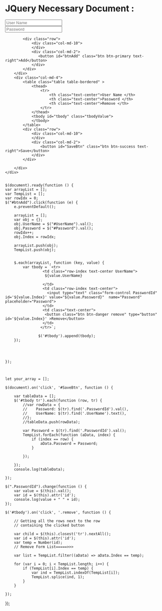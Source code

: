 # JQuery Necessary Document :
<div class="row">
        <div class="col-md-4">
            <div class="form-group">
                <input type="text" id="UserName" name="UserName" class="form-control" placeholder="User Name" />
            </div>
            <div class="form-group">
                <input type="text" id="Password" name="Password" class="form-control" placeholder="Password" />
            </div>
            
            <div class="row">
                <div class="col-md-10">
                </div>
                <div class="col-md-2">
                   <button id="btnAdd" class="btn btn-primary text-right">Add</button>
                </div>
            </div>
        </div>
        <div class="col-md-4">
            <table class="table table-bordered" >
                <thead>
                    <tr>
                        <th class="text-center">User Name </th>
                        <th class="text-center">Password </th>
                        <th class="text-center">Remove </th>
                    </tr>
                </thead>
                <tbody id="tbody" class="tbodyValue">
                </tbody>
            </table>
            <div class="row">
                <div class="col-md-10">
                </div>
                <div class="col-md-2">
                    <button id="SaveBtn" class="btn btn-success text-right">Save</button>
                </div>
            </div>
           
        </div>
    </div>


    $(document).ready(function () {
    var arrayList = [];
    var TempList = [];
    var rowIdx = 0;
    $("#btnAdd").click(function (e) {
        e.preventDefault();
        
        arrayList = [];
        var obj = {};
        obj.UserName = $("#UserName").val();
        obj.Password = $("#Password").val();
        rowIdx++;
        obj.Index = rowIdx;
     
        arrayList.push(obj);
        TempList.push(obj);
    
       
        $.each(arrayList, function (key, value) {
            var tbody = `<tr> 
                     <td class="row-index text-center UserName">
                      ${value.UserName}
                       
                     </td>
                     <td class="row-index text-center">
                       <input type="text" class="form-control PasswordId" id='${value.Index}' value="${value.Password}"  name="Password"  placeholder="Password">
                     </td>
                     <td class="text-center">
                      <button class="btn btn-danger remove" type="button" id='${value.Index}' >Remove</button>
                     </td>
                    </tr>`;

                   $('#tbody').append(tbody);
        });


     
      
    });

   

    let your_array = [];

    $(document).on('click', '#SaveBtn', function () {

        var tableData = [];
        $('#tbody tr').each(function (row, tr) {
            //var rowData = {
            //    Password: $(tr).find('.PasswordId').val(),
            //    UserName: $(tr).find('.UserName').text(),
            //};
            //tableData.push(rowData);
     
            var Password = $(tr).find('.PasswordId').val();
            TempList.forEach(function (aData, index) {
                if (index == row) {
                    aData.Password = Password;
                }
                
            });

        });
        console.log(tableData);
      
    });

    $(".PasswordId").change(function () {
        var value = $(this).val();
        var id = $(this).attr('id');
        console.log(value + " " + id);
    });

    $('#tbody').on('click', '.remove', function () {

        // Getting all the rows next to the row
        // containing the clicked button

        var child = $(this).closest('tr').nextAll();
        var id = $(this).attr('id');
        var temp = Number(id);   
        // Remove Form List=====>>>

        var list = TempList.filter((aData) => aData.Index == temp);

        for (var i = 0; i < TempList.length; i++) {
            if (TempList[i].Index == temp) {
                var ind = TempList.indexOf(TempList[i]);
                TempList.splice(ind, 1);
            }
        }
       
    });
});









    
